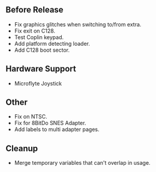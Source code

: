 ## Before Release

- Fix graphics glitches when switching to/from extra.
- Fix exit on C128.
- Test Coplin keypad.
- Add platform detecting loader.
- Add C128 boot sector.

## Hardware Support

- Microflyte Joystick


## Other

- Fix on NTSC.
- Fix for 8BitDo SNES Adapter.
- Add labels to multi adapter pages.


## Cleanup

- Merge temporary variables that can't overlap in usage.
